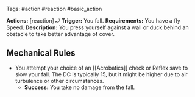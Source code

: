 Tags: #action #reaction #basic_action 

**Actions:** [reaction] ⤾
**Trigger:** You fall.
**Requirements:** You have a fly Speed.
**Description:** You press yourself against a wall or duck behind an obstacle to take better advantage of cover. 

## Mechanical Rules

- You attempt your choice of an [[Acrobatics]] check or Reflex save to slow your fall. The DC is typically 15, but it might be higher due to air turbulence or other circumstances.
	- **Success:** You take no damage from the fall.